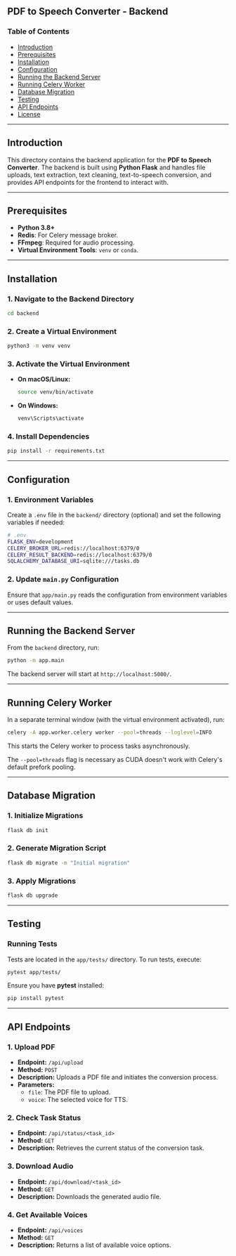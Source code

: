 ## PDF to Speech Converter - Backend

### Table of Contents

- [Introduction](#introduction)
- [Prerequisites](#prerequisites)
- [Installation](#installation)
- [Configuration](#configuration)
- [Running the Backend Server](#running-the-backend-server)
- [Running Celery Worker](#running-celery-worker)
- [Database Migration](#database-migration)
- [Testing](#testing)
- [API Endpoints](#api-endpoints)
- [License](#license)

---

## Introduction

This directory contains the backend application for the **PDF to Speech Converter**. The backend is built using **Python Flask** and handles file uploads, text extraction, text cleaning, text-to-speech conversion, and provides API endpoints for the frontend to interact with.

---

## Prerequisites

- **Python 3.8+**
- **Redis**: For Celery message broker.
- **FFmpeg**: Required for audio processing.
- **Virtual Environment Tools**: `venv` or `conda`.

---

## Installation

### 1. Navigate to the Backend Directory

```bash
cd backend
```

### 2. Create a Virtual Environment

```bash
python3 -m venv venv
```

### 3. Activate the Virtual Environment

- **On macOS/Linux:**

  ```bash
  source venv/bin/activate
  ```

- **On Windows:**

  ```bash
  venv\Scripts\activate
  ```

### 4. Install Dependencies

```bash
pip install -r requirements.txt
```

---

## Configuration

### 1. Environment Variables

Create a `.env` file in the `backend/` directory (optional) and set the following variables if needed:

```bash
# .env
FLASK_ENV=development
CELERY_BROKER_URL=redis://localhost:6379/0
CELERY_RESULT_BACKEND=redis://localhost:6379/0
SQLALCHEMY_DATABASE_URI=sqlite:///tasks.db
```

### 2. Update `main.py` Configuration

Ensure that `app/main.py` reads the configuration from environment variables or uses default values.

---

## Running the Backend Server

From the `backend` directory, run:

```bash
python -m app.main
```

The backend server will start at `http://localhost:5000/`.

---

## Running Celery Worker

In a separate terminal window (with the virtual environment activated), run:

```bash
celery -A app.worker.celery worker --pool=threads --loglevel=INFO
```

This starts the Celery worker to process tasks asynchronously.

The `--pool=threads` flag is necessary as CUDA doesn't work with Celery's default prefork pooling.

---

## Database Migration

### 1. Initialize Migrations

```bash
flask db init
```

### 2. Generate Migration Script

```bash
flask db migrate -m "Initial migration"
```

### 3. Apply Migrations

```bash
flask db upgrade
```

---

## Testing

### Running Tests

Tests are located in the `app/tests/` directory. To run tests, execute:

```bash
pytest app/tests/
```

Ensure you have **pytest** installed:

```bash
pip install pytest
```

---

## API Endpoints

### 1. Upload PDF

- **Endpoint:** `/api/upload`
- **Method:** `POST`
- **Description:** Uploads a PDF file and initiates the conversion process.
- **Parameters:**
  - `file`: The PDF file to upload.
  - `voice`: The selected voice for TTS.

### 2. Check Task Status

- **Endpoint:** `/api/status/<task_id>`
- **Method:** `GET`
- **Description:** Retrieves the current status of the conversion task.

### 3. Download Audio

- **Endpoint:** `/api/download/<task_id>`
- **Method:** `GET`
- **Description:** Downloads the generated audio file.

### 4. Get Available Voices

- **Endpoint:** `/api/voices`
- **Method:** `GET`
- **Description:** Returns a list of available voice options.
